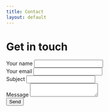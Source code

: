 ```yaml
---
title: Contact
layout: default
---
```


# Get in touch

<form action="/api/contact" method="POST">
  <div>
    <label for="name">Your name</label>
    <input type="text" id="name" name="name" required>
  </div>
  <div>
    <label for="email">Your email</label>
    <input type="email" id="email" name="email" required>
  </div>
  <div>
    <label for="subject">Subject</label>
    <input type="text" id="subject" name="subject">
  </div>
  <div>
    <label for="message">Message</label>
    <textarea id="message" name="message" required></textarea>
  </div>
  <button type="submit">Send</button>
</form>
